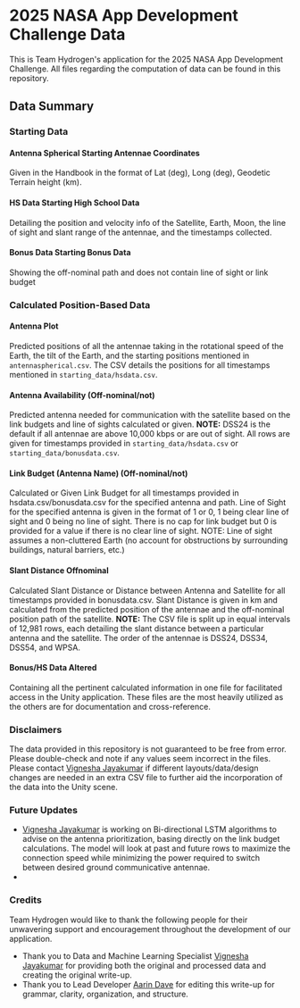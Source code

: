 # 2025 NASA App Development Challenge Data
This is Team Hydrogen's application for the 2025 NASA App Development Challenge. All files regarding the computation of data can be found in this repository.

## Data Summary


### Starting Data

#### Antenna Spherical Starting Antennae Coordinates
Given in the Handbook in the format of Lat (deg), Long (deg), Geodetic Terrain height (km).

#### HS Data Starting High School Data
Detailing the position and velocity info of the Satellite, Earth, Moon, the line of sight and slant range of the antennae, and the timestamps collected.

#### Bonus Data Starting Bonus Data
Showing the off-nominal path and does not contain line of sight or link budget


### Calculated Position-Based Data

#### Antenna Plot
Predicted positions of all the antennae taking in the rotational speed of the Earth, the tilt of the Earth, and the starting positions mentioned in ```antennaspherical.csv```. The CSV details the positions for all timestamps mentioned in ```starting_data/hsdata.csv```.

#### Antenna Availability (Off-nominal/not)
Predicted antenna needed for communication with the satellite based on the link budgets and line of sights calculated or given. **NOTE:** DSS24 is the default if all antennae are above 10,000 kbps or are out of sight. All rows are given for timestamps provided in ```starting_data/hsdata.csv``` or ```starting_data/bonusdata.csv```.

#### Link Budget (Antenna Name) (Off-nominal/not)
Calculated or Given Link Budget for all timestamps provided in hsdata.csv/bonusdata.csv for the specified antenna and path. Line of Sight for the specified antenna is given in the format of 1 or 0, 1 being clear line of sight and 0 being no line of sight. There is no cap for link budget but 0 is provided for a value if there is no clear line of sight. NOTE: Line of sight assumes a non-cluttered Earth (no account for obstructions by surrounding buildings, natural barriers, etc.)

#### Slant Distance Offnominal
Calculated Slant Distance or Distance between Antenna and Satellite for all timestamps provided in bonusdata.csv. Slant Distance is given in km and calculated from the predicted position of the antennae and the off-nominal position path of the satellite. **NOTE:** The CSV file is split up in equal intervals of 12,981 rows, each detailing the slant distance between a particular antenna and the satellite. The order of the antennae is DSS24, DSS34, DSS54, and WPSA.

#### Bonus/HS Data Altered
Containing all the pertinent calculated information in one file for facilitated access in the Unity application. These files are the most heavily utilized as the others are for documentation and cross-reference.

### Disclaimers
The data provided in this repository is not guaranteed to be free from error. Please double-check and note if any values seem incorrect in the files. Please contact [Vignesha Jayakumar](https://github.com/vigcode123) if different layouts/data/design changes are needed in an extra CSV file to further aid the incorporation of the data into the Unity scene.

### Future Updates
- [Vignesha Jayakumar](https://github.com/vigcode123) is working on Bi-directional LSTM algorithms to advise on the antenna prioritization, basing directly on the link budget calculations. The model will look at past and future rows to maximize the connection speed while minimizing the power required to switch between desired ground communicative antennae.
- 
### Credits
Team Hydrogen would like to thank the following people for their unwavering support and encouragement throughout the development of our application.
- Thank you to Data and Machine Learning Specialist [Vignesha Jayakumar](https://github.com/vigcode123) for providing both the original and processed data and creating the original write-up.
- Thank you to Lead Developer [Aarin Dave](https://github.com/aarindave) for editing this write-up for grammar, clarity, organization, and structure.
